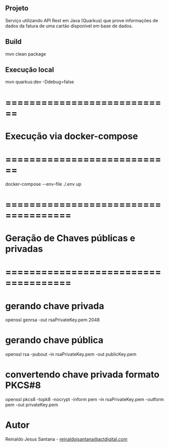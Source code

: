 ## Projeto

Serviço utilizando API Rest em Java (Quarkus) que prove informações de dados da fatura de uma cartão disponível em base de dados.


## Build
mvn clean package


## Execução local
mvn quarkus:dev -Ddebug=false


# ============================
# Execução via docker-compose
# ============================

docker-compose --env-file ./.env up


# =====================================
# Geração de Chaves públicas e privadas
# =====================================

# gerando chave privada
openssl genrsa -out rsaPrivateKey.pem 2048

# gerando chave pública
openssl rsa -pubout -in rsaPrivateKey.pem -out publicKey.pem

# convertendo chave privada formato PKCS#8
openssl pkcs8 -topk8 -nocrypt -inform pem -in rsaPrivateKey.pem -outform pem -out privateKey.pem

# Autor
Reinaldo Jesus Santana - reinaldojsantana@actdigital.com

